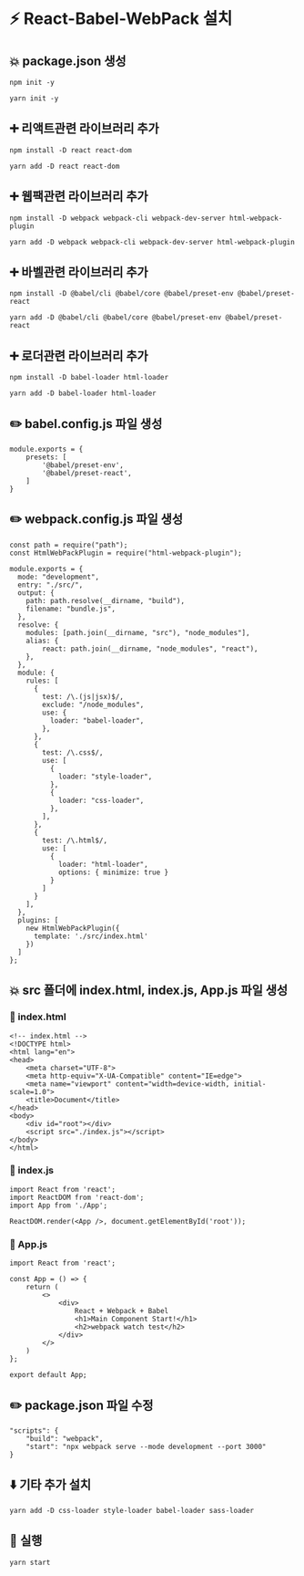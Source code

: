# :zap: React-Babel-WebPack 설치
## :boom: package.json 생성
```
npm init -y

yarn init -y
```

## :heavy_plus_sign: 리액트관련 라이브러리 추가
```
npm install -D react react-dom

yarn add -D react react-dom
```

## :heavy_plus_sign: 웹팩관련 라이브러리 추가
```
npm install -D webpack webpack-cli webpack-dev-server html-webpack-plugin

yarn add -D webpack webpack-cli webpack-dev-server html-webpack-plugin
```

## :heavy_plus_sign: 바벨관련 라이브러리 추가
```
npm install -D @babel/cli @babel/core @babel/preset-env @babel/preset-react

yarn add -D @babel/cli @babel/core @babel/preset-env @babel/preset-react
```

## :heavy_plus_sign: 로더관련 라이브러리 추가
```
npm install -D babel-loader html-loader

yarn add -D babel-loader html-loader
```

## :pencil2: babel.config.js 파일 생성
```
module.exports = {
	presets: [
		'@babel/preset-env',
		'@babel/preset-react',
	]
}
```

## :pencil2: webpack.config.js 파일 생성
```
const path = require("path");
const HtmlWebPackPlugin = require("html-webpack-plugin");

module.exports = {
  mode: "development",
  entry: "./src/",
  output: {
	path: path.resolve(__dirname, "build"),
	filename: "bundle.js",
  },
  resolve: {
	modules: [path.join(__dirname, "src"), "node_modules"],
	alias: {
		react: path.join(__dirname, "node_modules", "react"),
	},
  },
  module: {
	rules: [
	  {
		test: /\.(js|jsx)$/,
		exclude: "/node_modules",
		use: {
		  loader: "babel-loader",
		},
	  },
	  {
		test: /\.css$/,
		use: [
		  {
			loader: "style-loader",
		  },
		  {
			loader: "css-loader",
		  },
		],
	  },
	  {
		test: /\.html$/,
		use: [
		  {
			loader: "html-loader",
			options: { minimize: true }
		  }
		]
	  }
	],
  },
  plugins: [
	new HtmlWebPackPlugin({
	  template: './src/index.html'
	})
  ]
};
```

## :boom: src 폴더에 index.html, index.js, App.js 파일 생성

### :memo: index.html
```
<!-- index.html -->
<!DOCTYPE html>
<html lang="en">
<head>
	<meta charset="UTF-8">
	<meta http-equiv="X-UA-Compatible" content="IE=edge">
	<meta name="viewport" content="width=device-width, initial-scale=1.0">
	<title>Document</title>
</head>
<body>
	<div id="root"></div>
	<script src="./index.js"></script>
</body>
</html>
```

### :memo: index.js
```
import React from 'react';
import ReactDOM from 'react-dom';
import App from './App';

ReactDOM.render(<App />, document.getElementById('root'));
```

### :memo: App.js
```
import React from 'react';

const App = () => {
	return (
		<>
			<div>
				React + Webpack + Babel
				<h1>Main Component Start!</h1>
				<h2>webpack watch test</h2>
			</div>
		</>
	)
};

export default App;
```

## :pencil2: package.json 파일 수정
```
"scripts": {
    "build": "webpack",
	"start": "npx webpack serve --mode development --port 3000"
}
```

## :arrow_down: 기타 추가 설치
```
yarn add -D css-loader style-loader babel-loader sass-loader
```

## :rocket: 실행
```
yarn start
```